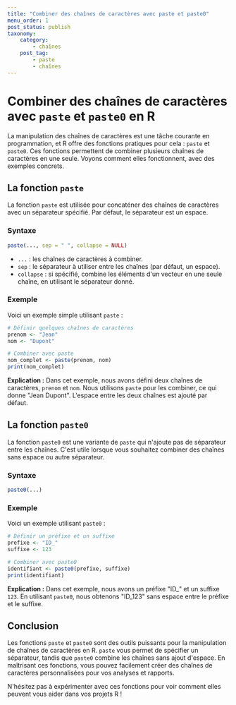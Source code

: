 ```yaml
---
title: "Combiner des chaînes de caractères avec paste et paste0"
menu_order: 1
post_status: publish
taxonomy:
    category:
        - chaînes
    post_tag:
        - paste
        - chaînes
---
```


# Combiner des chaînes de caractères avec `paste` et `paste0` en R

La manipulation des chaînes de caractères est une tâche courante en programmation, et R offre des fonctions pratiques pour cela : `paste` et `paste0`. Ces fonctions permettent de combiner plusieurs chaînes de caractères en une seule. Voyons comment elles fonctionnent, avec des exemples concrets.

## La fonction `paste`

La fonction `paste` est utilisée pour concaténer des chaînes de caractères avec un séparateur spécifié. Par défaut, le séparateur est un espace.

### Syntaxe

```R
paste(..., sep = " ", collapse = NULL)
```

- `...` : les chaînes de caractères à combiner.
- `sep` : le séparateur à utiliser entre les chaînes (par défaut, un espace).
- `collapse` : si spécifié, combine les éléments d'un vecteur en une seule chaîne, en utilisant le séparateur donné.

### Exemple

Voici un exemple simple utilisant `paste` :

```R
# Définir quelques chaînes de caractères
prenom <- "Jean"
nom <- "Dupont"

# Combiner avec paste
nom_complet <- paste(prenom, nom)
print(nom_complet)
```

**Explication :**
Dans cet exemple, nous avons défini deux chaînes de caractères, `prenom` et `nom`. Nous utilisons `paste` pour les combiner, ce qui donne "Jean Dupont". L'espace entre les deux chaînes est ajouté par défaut.

## La fonction `paste0`

La fonction `paste0` est une variante de `paste` qui n'ajoute pas de séparateur entre les chaînes. C'est utile lorsque vous souhaitez combiner des chaînes sans espace ou autre séparateur.

### Syntaxe

```R
paste0(...)
```

### Exemple

Voici un exemple utilisant `paste0` :

```R
# Définir un préfixe et un suffixe
prefixe <- "ID_"
suffixe <- 123

# Combiner avec paste0
identifiant <- paste0(prefixe, suffixe)
print(identifiant)
```

**Explication :**
Dans cet exemple, nous avons un préfixe "ID_" et un suffixe `123`. En utilisant `paste0`, nous obtenons "ID_123" sans espace entre le préfixe et le suffixe.

## Conclusion

Les fonctions `paste` et `paste0` sont des outils puissants pour la manipulation de chaînes de caractères en R. `paste` vous permet de spécifier un séparateur, tandis que `paste0` combine les chaînes sans ajout d'espace. En maîtrisant ces fonctions, vous pouvez facilement créer des chaînes de caractères personnalisées pour vos analyses et rapports.

N'hésitez pas à expérimenter avec ces fonctions pour voir comment elles peuvent vous aider dans vos projets R !

